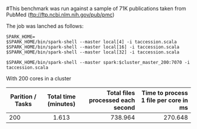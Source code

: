 #This benchmark was run against a sample of 71K publications taken from PubMed (ftp://ftp.ncbi.nlm.nih.gov/pub/pmc)

The job was lanched as follows:

```shell
SPARK_HOME=
$SPARK_HOME/bin/spark-shell --master local[4] -i taccession.scala
$SPARK_HOME/bin/spark-shell --master local[16] -i taccession.scala
$SPARK_HOME/bin/spark-shell --master local[32] -i taccession.scala

$SPARK_HOME/bin/spark-shell --master spark:$cluster_master_200:7070 -i taccession.scala
```

With 200 cores in a cluster

| Parition / Tasks        | Total time (minutes)  | Total files processed each second  | Time to process 1 file per core in ms |
| ----------------------- |:---------------------:| ----------------------------------:| -------------------------------------:|
| 200                     | 1.613                 | 738.964                            | 270.648                               |

